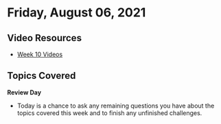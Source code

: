 # Friday, August 06, 2021

## Video Resources
- [Week 10 Videos](https://www.youtube.com/watch?v=MZsgo-nkEY0&list=PLu0CiQ7bzwERqTICz00ppIjH3GTu1cYK6)

## Topics Covered
**Review Day**
  - Today is a chance to ask any remaining questions you have about the topics covered this week and to finish any unfinished challenges.


